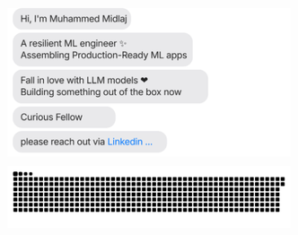 [![](https://github.com/midlaj-muhammed/midlaj-muhammed/blob/main/chat.svg)](https://www.linkedin.com/in//) 



[![](https://github.com/midlaj-muhammed/midlaj-muhammed/blob/main/github-contribution-grid-snake.svg)](https://www.linkedin.com/in//)
